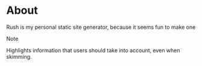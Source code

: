 # About

Rush is my personal static site generator, because it seems fun to make one

> [!NOTE]  
> Highlights information that users should take into account, even when skimming.